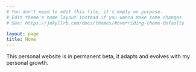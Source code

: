 ```yaml
---
# You don't need to edit this file, it's empty on purpose.
# Edit theme's home layout instead if you wanna make some changes
# See: https://jekyllrb.com/docs/themes/#overriding-theme-defaults

layout: page
title: Home
---
```


This personal website is in permanent beta, it adapts and evolves with my personal growth.
